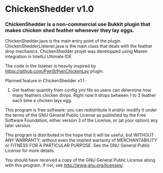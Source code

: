 # ChickenShedder v1.0 
### ChickenShedder is a non-commercial use Bukkit plugin that makes chicken shed feather whenever they lay eggs.

ChickenShedder.java is the main entry point of the plugin.
ChickenShedderListener.java is the main class that deals with the feather drop mechanics.
ChickenShedder projet was developped using Maven integration in IntelliJ Ultimate IDE

The code in the listener is heavily inspired by https://github.com/Pwn9/PwnChickenLay plugin.

Planned feature in ChickenShedder v1.1 : 
1. Get feather quantity from config yml file so users can determine how many feathers chicken drops. Right now it drops between 1 to 3 feather each time a chicken lays egg.

This program is free software: you can redistribute it and/or modify
it under the terms of the GNU General Public License as published by
the Free Software Foundation, either version 3 of the License, or
(at your option) any later version.

This program is distributed in the hope that it will be useful,
but WITHOUT ANY WARRANTY; without even the implied warranty of
MERCHANTABILITY or FITNESS FOR A PARTICULAR PURPOSE.  See the
GNU General Public License for more details.

You should have received a copy of the GNU General Public License
along with this program.  If not, see <http://www.gnu.org/licenses/>.
